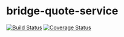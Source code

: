 bridge-quote-service
====================
[![Build Status](https://travis-ci.org/cdmcnamara/bridge-quote-service.svg?branch=add-coverage)](https://travis-ci.org/cdmcnamara/bridge-quote-service)
[![Coverage Status](https://coveralls.io/repos/cdmcnamara/bridge-quote-service/badge.png)](https://coveralls.io/r/cdmcnamara/bridge-quote-service)
